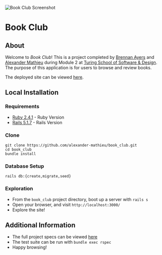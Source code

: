 ![Book Club Screenshot](/book_club_screenshot.png?raw=true "Book Club Screenshot")

# Book Club

## About

Welcome to _Book Club_! This is a project completed by [Brennan Ayers](https://github.com/BrennanAyers/) and [Alexander Mathieu](https://github.com/alexander-mathieu/) during Module 2 at [Turing School of Software & Design](https://turing.io/).  The purpose of this application is for users to browse and review books.

The deployed site can be viewed [here](https://still-brushlands-58316.herokuapp.com/).

## Local Installation

### Requirements

* [Ruby 2.4.1](https://www.ruby-lang.org/en/downloads/) - Ruby Version
* [Rails 5.1.7](https://rubyonrails.org/) - Rails Version

### Clone

```
git clone https://github.com/alexander-mathieu/book_club.git
cd book_club
bundle install
```

### Database Setup

```
rails db:{create,migrate,seed}
```

### Exploration

* From the `book_club` project directory, boot up a server with `rails s`
* Open your browser, and visit `http://localhost:3000/`
* Explore the site!

## Additional Information

* The full project specs can be viewed [here](https://github.com/turingschool-projects/BookClub/blob/master/User_Stories.md)
* The test suite can be run with `bundle exec rspec`
* Happy browsing!
